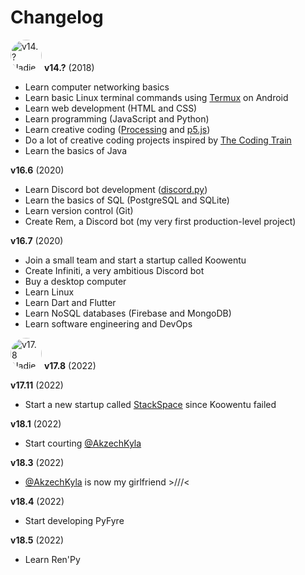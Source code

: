# Changelog

<img
    alt="v14.? Nadie Fiind"
    src="https://cdn.discordapp.com/attachments/1029010066952699974/1045191490357440552/Avatar.png"
    style="width: 50px; border-radius: 100%;"
/>
**v14.?** (2018)
- Learn computer networking basics
- Learn basic Linux terminal commands using [Termux](https://termux.dev/en/) on Android
- Learn web development (HTML and CSS)
- Learn programming (JavaScript and Python)
- Learn creative coding ([Processing](https://processing.org/) and [p5.js](https://p5js.org/))
- Do a lot of creative coding projects inspired by [The Coding Train](https://www.youtube.com/@TheCodingTrain)
- Learn the basics of Java

**v16.6** (2020)
- Learn Discord bot development ([discord.py](https://discordpy.readthedocs.io/en/stable/))
- Learn the basics of SQL (PostgreSQL and SQLite)
- Learn version control (Git)
- Create Rem, a Discord bot (my very first production-level project)

**v16.7** (2020)
- Join a small team and start a startup called Koowentu
- Create Infiniti, a very ambitious Discord bot
- Buy a desktop computer
- Learn Linux
- Learn Dart and Flutter
- Learn NoSQL databases (Firebase and MongoDB)
- Learn software engineering and DevOps

<img
    alt="v17.8 Nadie Fiind"
    src="https://nadiefiind.github.io/images/avatar.png"
    style="width: 50px; border-radius: 100%;"
/>
**v17.8** (2022)

**v17.11** (2022)
- Start a new startup called [StackSpace](https://github.com/StackSpacePH) since Koowentu failed

**v18.1** (2022)
- Start courting [@AkzechKyla](https://github.com/AkzechKyla)

**v18.3** (2022)
- [@AkzechKyla](https://github.com/AkzechKyla) is now my girlfriend >///<

**v18.4** (2022)
- Start developing PyFyre

**v18.5** (2022)
- Learn Ren'Py
